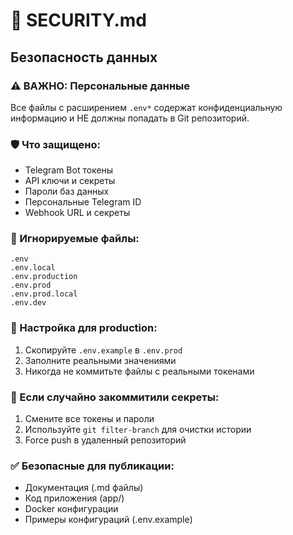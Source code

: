 # 🔐 SECURITY.md

## Безопасность данных

### ⚠️ ВАЖНО: Персональные данные
Все файлы с расширением `.env*` содержат конфиденциальную информацию и НЕ должны попадать в Git репозиторий.

### 🛡️ Что защищено:
- Telegram Bot токены
- API ключи и секреты
- Пароли баз данных  
- Персональные Telegram ID
- Webhook URL и секреты

### 📁 Игнорируемые файлы:
```
.env
.env.local
.env.production
.env.prod
.env.prod.local
.env.dev
```

### 🔧 Настройка для production:
1. Скопируйте `.env.example` в `.env.prod`
2. Заполните реальными значениями
3. Никогда не коммитьте файлы с реальными токенами

### 🚨 Если случайно закоммитили секреты:
1. Смените все токены и пароли
2. Используйте `git filter-branch` для очистки истории
3. Force push в удаленный репозиторий

### ✅ Безопасные для публикации:
- Документация (.md файлы)
- Код приложения (app/)
- Docker конфигурации
- Примеры конфигураций (.env.example)
